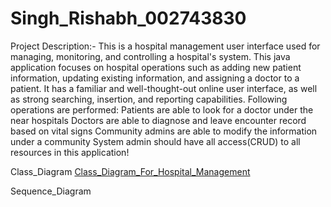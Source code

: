 # Singh_Rishabh_002743830
Project Description:-
This is a hospital management user interface used for managing, monitoring, and controlling a hospital's system. 
This java application focuses on hospital operations such as adding new patient information, updating existing information, and assigning a doctor to a patient. 
It has a familiar and well-thought-out online user interface, as well as strong searching, insertion, and reporting capabilities.
Following operations are performed:
Patients are able to look for a doctor under the near hospitals 
Doctors are able to diagnose and leave encounter record based on vital signs 
Community admins are able to modify the information under a community 
System admin should have all access(CRUD) to all resources in this application!

Class_Diagram
[Class_Diagram_For_Hospital_Management](https://user-images.githubusercontent.com/112792094/198910937-e977d5fb-f303-4f53-971c-a4d3783d174f.jpeg)

Sequence_Diagram
